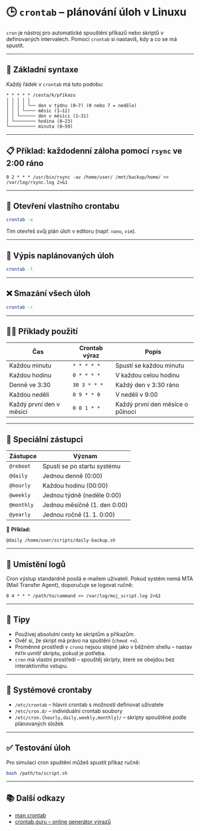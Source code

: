 # 🕒 `crontab` – plánování úloh v Linuxu

`cron` je nástroj pro automatické spouštění příkazů nebo skriptů v definovaných intervalech. Pomocí `crontab` si nastavíš, kdy a co se má spustit.

---

## 📘 Základní syntaxe

Každý řádek v `crontab` má tuto podobu:

```cron
* * * * * /cesta/k/příkazu
│ │ │ │ │
│ │ │ │ └── den v týdnu (0–7) (0 nebo 7 = neděle)
│ │ │ └──── měsíc (1–12)
│ │ └────── den v měsíci (1–31)
│ └──────── hodina (0–23)
└────────── minuta (0–59)
```

---

## 📋 Příklad: každodenní záloha pomocí `rsync` ve 2:00 ráno

```cron
0 2 * * * /usr/bin/rsync -av /home/user/ /mnt/backup/home/ >> /var/log/rsync.log 2>&1
```

---

## 🧪 Otevření vlastního crontabu

```bash
crontab -e
```

Tím otevřeš svůj plán úloh v editoru (např. `nano`, `vim`).

---

## 📄 Výpis naplánovaných úloh

```bash
crontab -l
```

---

## ❌ Smazání všech úloh

```bash
crontab -r
```

---

## 🧑‍💻 Příklady použití

| Čas               | Crontab výraz     | Popis                                 |
|-------------------|-------------------|----------------------------------------|
| Každou minutu     | `* * * * *`       | Spustí se každou minutu                |
| Každou hodinu     | `0 * * * *`       | V každou celou hodinu                  |
| Denně ve 3:30     | `30 3 * * *`      | Každý den v 3:30 ráno                  |
| Každou neděli     | `0 9 * * 0`       | V neděli v 9:00                        |
| Každý první den v měsíci | `0 0 1 * *` | Každý první den měsíce o půlnoci       |

---

## 🧠 Speciální zástupci

| Zástupce      | Význam                        |
|---------------|-------------------------------|
| `@reboot`     | Spustí se po startu systému   |
| `@daily`      | Jednou denně (0:00)           |
| `@hourly`     | Každou hodinu (00:00)         |
| `@weekly`     | Jednou týdně (neděle 0:00)    |
| `@monthly`    | Jednou měsíčně (1. den 0:00)  |
| `@yearly`     | Jednou ročně (1. 1. 0:00)     |

📌 **Příklad:**

```cron
@daily /home/user/scripts/daily-backup.sh
```

---

## 📂 Umístění logů

Cron výstup standardně posílá e-mailem uživateli. Pokud systém nemá MTA (Mail Transfer Agent), doporučuje se logovat ručně:

```cron
0 4 * * * /path/to/command >> /var/log/muj_script.log 2>&1
```

---

## 🔄 Tipy

- Používej absolutní cesty ke skriptům a příkazům.
- Ověř si, že skript má právo na spuštění (`chmod +x`).
- Proměnné prostředí v `cron`u nejsou stejné jako v běžném shellu – nastav `PATH` uvnitř skriptu, pokud je potřeba.
- `cron` má vlastní prostředí – spouštěj skripty, které se obejdou bez interaktivního vstupu.

---

## 🔧 Systémové crontaby

- `/etc/crontab` – hlavní crontab s možností definovat uživatele
- `/etc/cron.d/` – individuální crontab soubory
- `/etc/cron.{hourly,daily,weekly,monthly}/` – skripty spouštěné podle plánovaných složek

---

## ✅ Testování úloh

Pro simulaci cron spuštění můžeš spustit příkaz ručně:

```bash
bash /path/to/script.sh
```

---

## 📚 Další odkazy

- [man crontab](https://man7.org/linux/man-pages/man5/crontab.5.html)
- [crontab.guru – online generátor výrazů](https://crontab.guru/)
